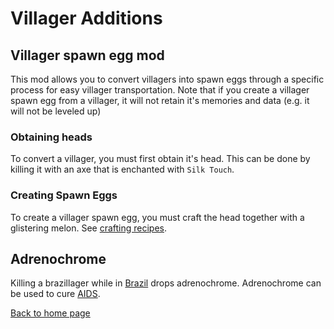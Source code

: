 # Villager Additions

## Villager spawn egg mod

This mod allows you to convert villagers into spawn eggs through a specific process for easy villager transportation. Note that if you create a villager spawn egg from a villager, it will not retain it's memories and data (e.g. it will not be leveled up)

### Obtaining heads

To convert a villager, you must first obtain it's head. This can be done by killing it with an axe that is enchanted with `Silk Touch`.

### Creating Spawn Eggs

To create a villager spawn egg, you must craft the head together with a glistering melon. See [crafting recipes](crafting.md).

## Adrenochrome
Killing a brazillager while in [Brazil](brazil.md) drops adrenochrome. Adrenochrome can be used to cure [AIDS](std.md).

[Back to home page](README.md)